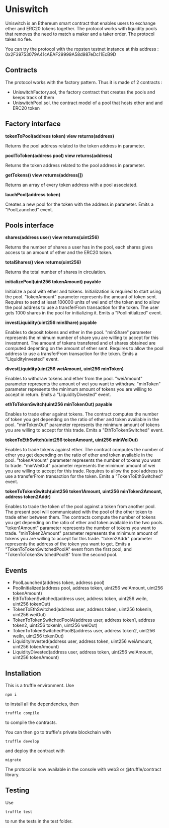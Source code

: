 # Uniswitch

Uniswitch is an Ethereum smart contract that enables users to exchange ether and ERC20 tokens together.
The protocol works with liquidity pools that removes the need to match a maker and a taker order.
The protocol takes no fee.

You can try the protocol with the ropsten testnet instance at this address : 0x2F39753079A41cAEAF29999A58d987eDc11EcB9D

## Contracts
The protocol works with the factory pattern. Thus it is made of 2 contracts :
* UniswitchFactory.sol, the factory contract that creates the pools and keeps track of them
* UniswitchPool.sol, the contract model of a pool that hosts ether and and ERC20 token

## Factory interface
**tokenToPool(address token) view returns(address)**

Returns the pool address related to the token address in parameter.

**poolToToken(address pool) view returns(address)**

Returns the token address related to the pool address in parameter.

**getTokens() view returns(address[])**

Returns an array of every token address with a pool associated.

**lauchPool(address token)**

Creates a new pool for the token with the address in parameter. Emits a "PoolLaunched" event.

## Pools interface
**shares(address user) view returns(uint256)**

Returns the number of shares a user has in the pool, each shares gives access to an amount of ether and the ERC20 token.

**totalShares() view returns(uint256)**

Returns the total number of shares in circulation.

**initializePool(uint256 tokenAmount) payable**

Initialize a pool with ether and tokens. Initialization is required to start using the pool.
"tokenAmount" parameter represents the amount of token sent.
Requires to send at least 100000 units of wei and of the token and to allow the pool address to use a transferFrom transaction for the token.
The user gets 1000 shares in the pool for initializing it.
Emits a "PoolInitialized" event.

**investLiquidity(uint256 minShare) payable**

Enables to deposit tokens and ether in the pool.
"minShare" parameter represents the minimum number of share you are willing to accept for this investment.
The amount of tokens transfered and of shares obtained are computed depenting on the amount of ether sent.
Requires to allow the pool address to use a transferFrom transaction for the token.
Emits a "LiquidityInvested" event.

**divestLiquidity(uint256 weiAmount, uint256 minToken)**

Enables to withdraw tokens and ether from the pool.
"weiAmount" parameter represents the amount of wei you want to withdraw.
"minToken" parameter represents the minimum amount of tokens you are willing to accept in return.
Emits a "LiquidityDivested" event.

**ethToTokenSwitch(uint256 minTokenOut) payable**

Enables to trade ether against tokens.
The contract computes the number of token you get depending on the ratio of ether and token available in the pool.
"minTokenOut" parameter represents the minimum amount of tokens you are willing to accept for this trade.
Emits a "EthToTokenSwitched" event.

**tokenToEthSwitch(uint256 tokenAmount, uint256 minWeiOut)**

Enables to trade tokens against ether.
The contract computes the number of ether you get depending on the ratio of ether and token available in the pool.
"tokenAmount" parameter represents the number of tokens you want to trade.
"minWeiOut" parameter represents the minimum amount of wei you are willing to accept for this trade.
Requires to allow the pool address to use a transferFrom transaction for the token.
Emits a "TokenToEthSwitched" event.

**tokenToTokenSwitch(uint256 token1Amount, uint256 minToken2Amount, address token2Addr)**

Enables to trade the token of the pool against a token from another pool.
The present pool will communicated with the pool of the other token to trade ether between them.
The contracts compute the number of tokens you get depending on the ratio of ether and token available in the two pools.
"token1Amount" parameter represents the number of tokens you want to trade.
"minToken2Amount" parameter represents the minimum amount of tokens you are willing to accept for this trade.
"token2Addr" parameter represents the address of the token you want to get.
Emits a "TokenToTokenSwitchedPoolA" event from the first pool, and "TokenToTokenSwitchedPoolB" from the second pool.

## Events
* PoolLaunched(address token, address pool)
* PoolInitialized(address pool, address token, uint256 weiAmount, uint256 tokenAmount)
* EthToTokenSwitched(address user, address token, uint256 weiIn, uint256 tokenOut)
* TokenToEthSwitched(address user, address token, uint256 tokenIn, uint256 weiOut)
* TokenToTokenSwitchedPoolA(address user, address token1, address token2, uint256 tokenIn, uint256 weiOut)
* TokenToTokenSwitchedPoolB(address user, address token2, uint256 weiIn, uint256 tokenOut)
* LiquidityInvested(address user, address token, uint256 weiAmount, uint256 tokenAmount)
* LiquidityDivested(address user, address token, uint256 weiAmount, uint256 tokenAmount)

## Installation
This is a truffle environment. Use

    npm i

to install all the dependencies, then

    truffle compile

to compile the contracts.

You can then go to truffle's private blockchain with

    truffle develop

and deploy the contract with

    migrate

The protocol is now available in the console with web3 or @truffle/contract library.

## Testing
Use

    truffle test

to run the tests in the test folder.

